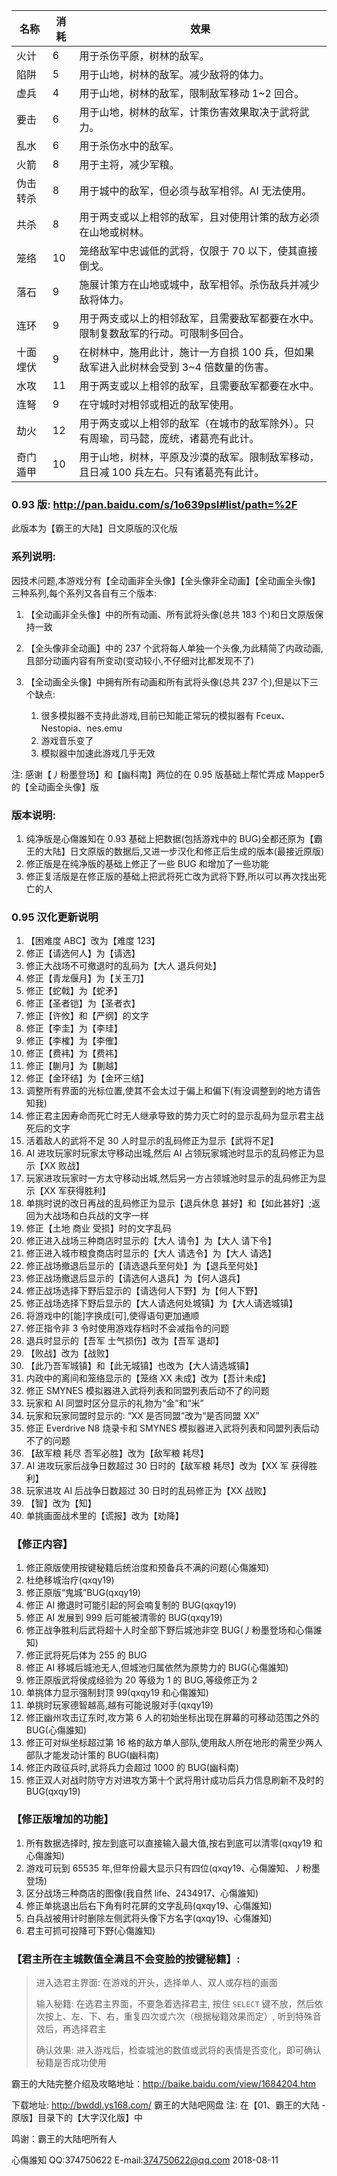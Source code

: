 | 名称     | 消耗 | 效果                                                                                   |
| -------- | ---- | -------------------------------------------------------------------------------------- |
| 火计     | 6    | 用于杀伤平原，树林的敌军。                                                             |
| 陷阱     | 5    | 用于山地，树林的敌军。减少敌将的体力。                                                 |
| 虚兵     | 4    | 用于山地，树林的敌军，限制敌军移动 1~2 回合。                                          |
| 要击     | 6    | 用于山地，树林的敌军，计策伤害效果取决于武将武力。                                     |
| 乱水     | 6    | 用于杀伤水中的敌军。                                                                   |
| 火箭     | 8    | 用于主将，减少军粮。                                                                   |
| 伪击转杀 | 8    | 用于城中的敌军，但必须与敌军相邻。AI 无法使用。                                        |
| 共杀     | 8    | 用于两支或以上相邻的敌军，且对使用计策的敌方必须在山地或树林。                         |
| 笼络     | 10   | 笼络敌军中忠诚低的武将，仅限于 70 以下，使其直接倒戈。                                 |
| 落石     | 9    | 施展计策方在山地或城中，敌军相邻。杀伤敌兵并减少敌将体力。                             |
| 连环     | 9    | 用于两支或以上的相邻敌军，且需要敌军都要在水中。限制复数敌军的行动。可限制多回合。     |
| 十面埋伏 | 9    | 在树林中，施用此计，施计一方自损 100 兵，但如果敌军进入此树林会受到 3~4 倍数量的伤害。 |
| 水攻     | 11   | 用于两支或以上相邻的敌军，且需要敌军都要在水中。                                       |
| 连弩     | 9    | 在守城时对相邻或相近的敌军使用。                                                       |
| 劫火     | 12   | 用于两支或以上相邻的敌军（在城市的敌军除外）。只有周瑜，司马懿，庞统，诸葛亮有此计。   |
| 奇门遁甲 | 10   | 用于山地，树林，平原及沙漠的敌军。限制敌军移动，且日减 100 兵左右。只有诸葛亮有此计。  |

### 0.93 版: <http://pan.baidu.com/s/1o639psI#list/path=%2F>

此版本为【霸王的大陆】日文原版的汉化版

### 系列说明:

因技术问题,本游戏分有【全动画非全头像】【全头像非全动画】【全动画全头像】三种系列,每个系列又各自有三个版本:

1. 【全动画非全头像】中的所有动画、所有武将头像(总共 183 个)和日文原版保持一致
2. 【全头像非全动画】中的 237 个武将每人单独一个头像,为此精简了内政动画,且部分动画内容有所变动(变动较小,不仔细对比都发现不了)
3. 【全动画全头像】中拥有所有动画和所有武将头像(总共 237 个),但是以下三个缺点:

   1. 很多模拟器不支持此游戏,目前已知能正常玩的模拟器有 Fceux、Nestopia、nes.emu
   2. 游戏音乐变了
   3. 模拟器中加速此游戏几乎无效

注: 感谢【丿粉墨登场】和【幽科南】两位的在 0.95 版基础上帮忙弄成 Mapper5 的【全动画全头像】版

### 版本说明:

1. 纯净版是心傷誰知在 0.93 基础上把数据(包括游戏中的 BUG)全都还原为【霸王的大陆】日文原版的数据后,又进一步汉化和修正后生成的版本(最接近原版)
2. 修正版是在纯净版的基础上修正了一些 BUG 和增加了一些功能
3. 修正复活版是在修正版的基础上把武将死亡改为武将下野,所以可以再次找出死亡的人

### 0.95 汉化更新说明

1. 【困难度 ABC】改为【难度 123】
2. 修正【请选何人】为【请选】
3. 修正大战场不可撤退时的乱码为【大人 退兵何处】
4. 修正【青龙偃月】为【关王刀】
5. 修正【蛇戟】为【蛇矛】
6. 修正【圣者铠】为【圣者衣】
7. 修正【许攸】和【严纲】的文字
8. 修正【李圭】为【李珪】
9. 修正【李榷】为【李傕】
10.   修正【费袆】为【费祎】
11.   修正【蒯月】为【蒯越】
12.   修正【金环结】为【金环三结】
13.   调整所有界面的光标位置,使其不会太过于偏上和偏下(有没调整到的地方请告知我)
14.   修正君主因寿命而死亡时无人继承导致的势力灭亡时的显示乱码为显示君主战死后的文字
15.   活着敌人的武将不足 30 人时显示的乱码修正为显示【武将不足】
16.   AI 进攻玩家时玩家太守移动出城,然后 AI 占领玩家城池时显示的乱码修正为显示【XX 败战】
17.   玩家进攻玩家时一方太守移动出城,然后另一方占领城池时显示的乱码修正为显示【XX 军获得胜利】
18.   单挑时说的改日再战的乱码修正为显示【退兵休息 甚好】和【如此甚好】;返回为大战场和白兵战的文字一样
19.   修正【土地 商业 受损】时的文字乱码
20.   修正进入战场三种商店时显示的【大人 请令】为【大人 请下令】
21.   修正进入城市粮食商店时显示的【大人 请选令】为【大人 请选】
22.   修正战场撤退后显示的【请选退兵至何处】为【退兵至何处】
23.   修正战场撤退后显示的【请选何人退兵】为【何人退兵】
24.   修正战场选择下野后显示的【请选何人下野】为【何人下野】
25.   修正战场选择下野后显示的【大人请选何处城镇】为【大人请选城镇】
26.   将游戏中的[能]字换成[可],使得语句更加通顺
27.   修正指令非 3 令时使用游戏存档时不会减指令的问题
28.   退兵时显示的【吾军 士气损伤】改为【吾军 退却】
29.   【败战】改为【战败】
30.   【此乃吾军城镇】和【此无城镇】也改为【大人请选城镇】
31.   内政中的离间和笼络显示的【笼络 XX 未成】改为【吾计未成】
32.   修正 SMYNES 模拟器进入武将列表和同盟列表后动不了的问题
33.   玩家和 AI 同盟时区分显示的礼物为“金”和“米”
34.   玩家和玩家同盟时显示的: “XX 是否同盟”改为“是否同盟 XX”
35.   修正 Everdrive N8 烧录卡和 SMYNES 模拟器进入武将列表和同盟列表后动不了的问题
36.   【敌军粮 耗尽 吾军必胜】改为【敌军粮 耗尽】
37.   AI 进攻玩家后战争日数超过 30 日时的【敌军粮 耗尽】改为【XX 军 获得胜利】
38.   玩家进攻 AI 后战争日数超过 30 日时的乱码修正为【XX 战败】
39.   【智】改为【知】
40.   单挑画面战术里的【谎报】改为【劝降】

### 【修正内容】

1. 修正原版使用按键秘籍后统治度和预备兵不满的问题(心傷誰知)
2. 杜绝移城治疗(qxqy19)
3. 修正原版“鬼城”BUG(qxqy19)
4. 修正 AI 撤退时可能引起的阿会喃复制的 BUG(qxqy19)
5. 修正 AI 发展到 999 后可能被清零的 BUG(qxqy19)
6. 修正战争胜利后武将超十人时全部下野后城池非空 BUG(丿粉墨登场和心傷誰知)
7. 修正武将死后体为 255 的 BUG
8. 修正 AI 移城后城池无人,但城池归属依然为原势力的 BUG(心傷誰知)
9. 修正原版武将侯成经验为 20 等级为 1 的 BUG,等级修正为 2
10.   单挑体力显示强制封顶 99(qxqy19 和心傷誰知)
11.   单挑时玩家德智越高,越有可能说服对手(qxqy19)
12.   修正幽州攻击辽东时,攻方第 6 人的初始坐标出现在屏幕的可移动范围之外的 BUG(心傷誰知)
13.   修正可对纵坐标超过第 16 格的敌方单人部队,使用敌人所在地形的需至少两人部队才能发动计策的 BUG(幽科南)
14.   修正内政征兵时,武将兵力会超过 1000 的 BUG(幽科南)
15.   修正双人对战时防守方对进攻方第十个武将用计成功后兵力信息刷新不及时的 BUG(qxqy19)

### 【修正版增加的功能】

1. 所有数据选择时, 按左到底可以直接输入最大值,按右到底可以清零(qxqy19 和心傷誰知)
2. 游戏可玩到 65535 年,但年份最大显示只有四位(qxqy19、心傷誰知、丿粉墨登场)
3. 区分战场三种商店的图像(我自然 life、2434917、心傷誰知)
4. 修正单挑退出后右下角有时花屏的文字乱码(qxqy19、心傷誰知)
5. 白兵战被用计时删除左侧武将头像下方名字(qxqy19、心傷誰知)
6. 君主可抓可投降可下野(心傷誰知)

### 【君主所在主城数值全满且不会变脸的按键秘籍】:

> 进入选君主界面: 在游戏的开头，选择单人、双人或存档的画面
>
> 输入秘籍: 在选君主界面，不要急着选择君主, 按住 `SELECT` 键不放，然后依次按上、左、下、右，重复四次或六次（根据秘籍效果而定）, 听到特殊音效后，再选择君主
>
> 确认效果: 进入游戏后，检查城池的数值或武将的表情是否变化，即可确认秘籍是否成功使用

霸王的大陆完整介绍及攻略地址：http://baike.baidu.com/view/1684204.htm

下载地址: http://bwddl.ys168.com/ 霸王的大陆吧网盘 注: 在【01、霸王的大陆 - 原版】目录下的【大字汉化版】中

鸣谢：霸王的大陆吧所有人

心傷誰知 QQ:374750622 E-mail:374750622@qq.com
2018-08-11
